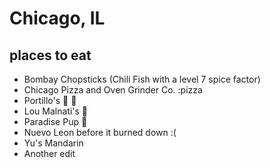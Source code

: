 # Chicago, IL

## places to eat
- Bombay Chopsticks (Chili Fish with a level 7 spice factor)
- Chicago Pizza and Oven Grinder Co. :pizza
- Portillo's :beer: :hamburger:
- Lou Malnati's :pizza:
- Paradise Pup :hamburger:
- Nuevo Leon before it burned down :(
- Yu's Mandarin
- Another edit
